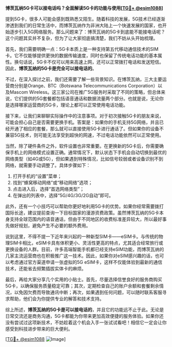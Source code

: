 **博茨瓦纳5G卡可以接电话吗？全面解读5G卡的功能与使用[[TG💪+ @esim1088](https://t.me/s/esim1088)]**

提到5G卡，很多人可能会感到既熟悉又陌生。随着科技的发展，5G技术已经逐渐渗透到我们的日常生活中，而博茨瓦纳作为非洲大陆上一个快速发展的国家，也开始逐步引入5G网络服务。那么问题来了：博茨瓦纳的5G卡到底能不能接电话呢？这个问题其实并不复杂，但为了让大家彻底搞清楚，我们不妨从头开始梳理。

首先，我们需要明确一点：5G卡本质上是一种支持第五代移动通信技术的SIM卡。它不仅能够提供更快的数据传输速度，同时也保留了传统电话功能的基本属性。换句话说，5G卡不仅可以用来高速上网，还可以正常拨打电话和发送短信。因此，**博茨瓦纳的5G卡是完全可以接电话的**。

不过，在深入探讨之前，我们还需要了解一些背景知识。在博茨瓦纳，三大主要运营商分别是Orange、BTC（Botswana Telecommunications Corporation）以及Mascom Wireless。这三家公司在推广5G服务时采取了不同的策略，但总体来说，它们提供的5G套餐都包括语音通话和数据流量两个部分。也就是说，无论你是选择哪家运营商的5G卡，理论上都可以正常使用电话功能。

接下来，让我们来聊聊实际操作中的注意事项。对于初次接触5G卡的朋友来说，可能会担心自己是否需要更换手机。答案是：如果你的手机支持5G网络，并且已经开通了相应的套餐，那么就可以直接使用5G卡进行通话了。但如果你的设备不兼容5G技术，则可能无法享受到超快的网速，不过电话功能依然可以正常使用。

当然，除了硬件条件之外，软件设置也非常重要。在更换新的5G卡后，你需要确保手机上的网络模式设置正确。通常情况下，默认状态下手机会自动切换到最优的网络类型（如4G或5G），但如果遇到特殊情况，比如信号较弱或者设备识别不到网络，就需要手动调整了。具体步骤如下：

1. 打开手机的“设置”菜单；
2. 找到“蜂窝移动网络”或“移动网络”选项；
3. 点击进入后，选择“首选网络类型”；
4. 在弹出的列表中，选择“5G/4G/3G/2G自动”即可。

此外，还有一个小技巧可以帮助你更好地利用5G卡的优势。如果你经常需要拨打国际长途，建议提前查询一下目标国家的漫游资费政策。虽然博茨瓦纳的5G卡本身支持全球范围内的语音通话，但由于不同地区的收费标准差异较大，所以最好事先做好规划，避免产生不必要的额外费用。

说到这里，不得不提一下近年来兴起的一种新型SIM卡——eSIM卡。与传统的物理SIM卡相比，eSIM卡具有体积更小、灵活性更高的特点，尤其适合经常旅行或更换设备的人群。目前，许多高端智能手机都已经支持eSIM功能，而博茨瓦纳的几家主流运营商也在积极推广这一技术。因此，如果你对eSIM感兴趣的话，也可以考虑通过官方渠道申请一张虚拟的5G eSIM卡，这样不仅能体验到最新的通信技术，还能省去频繁插拔实体卡的麻烦。

最后，再给大家分享几个实用的小贴士。首先，尽量选择信誉良好的服务商购买5G卡，以确保服务质量稳定可靠；其次，定期检查自己的账户余额和套餐剩余情况，以免因欠费而导致通讯中断；再次，如果遇到任何问题，可以随时联系客服寻求帮助，他们会为你提供专业的解答和技术支持。

综上所述，**博茨瓦纳的5G卡是可以接电话的**，并且它的功能远不止于此。无论是日常交流还是商务沟通，5G卡都能为你带来更加高效便捷的服务体验。如果你还没有尝试过这项新技术，不妨趁着这个机会入手一张试试看吧！相信它一定会让你感受到科技进步带来的巨大便利。

[[TG💪+ @esim1088](https://t.me/s/esim1088) ![Image](https://i.postimg.cc/4NQfJmqS/Snipaste-2025-05-13-00-14-12.png)]
